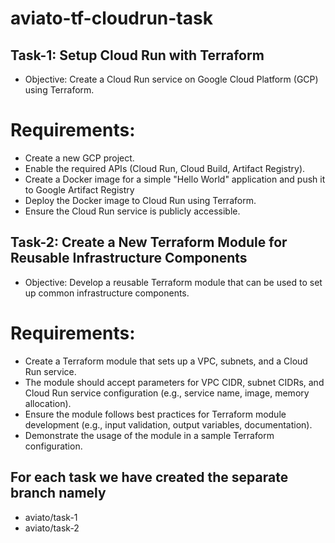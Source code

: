 # aviato-tf-cloudrun-task


 ## Task-1: Setup Cloud Run with Terraform
- Objective: Create a Cloud Run service on Google Cloud Platform (GCP) using Terraform.
# Requirements:
- Create a new GCP project.
- Enable the required APIs (Cloud Run, Cloud Build, Artifact Registry).
- Create a Docker image for a simple "Hello World" application and push it to Google Artifact Registry 
- Deploy the Docker image to Cloud Run using Terraform.
- Ensure the Cloud Run service is publicly accessible.


## Task-2: Create a New Terraform Module for Reusable Infrastructure Components
- Objective: Develop a reusable Terraform module that can be used to set up common infrastructure components.
# Requirements:
- Create a Terraform module that sets up a VPC, subnets, and a Cloud Run service.
- The module should accept parameters for VPC CIDR, subnet CIDRs, and Cloud Run service configuration (e.g., service name, image, memory allocation).
- Ensure the module follows best practices for Terraform module development (e.g., input validation, output variables, documentation).
- Demonstrate the usage of the module in a sample Terraform configuration.

## For each task we have created the separate branch namely
- aviato/task-1
- aviato/task-2
